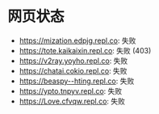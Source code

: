 # 网页状态
- https://mization.edpjg.repl.co: 失败
- https://tote.kaikaixin.repl.co: 失败 (403)
- https://v2ray.yoyho.repl.co: 失败
- https://chatai.cokio.repl.co: 失败
- https://beaspy--hting.repl.co: 失败
- https://ypto.tnpyv.repl.co: 失败
- https://Love.cfvqw.repl.co: 失败
